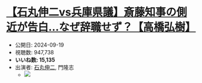 # [【石丸伸二vs兵庫県議】斎藤知事の側近が告白…なぜ辞職せず？【高橋弘樹】](https://www.youtube.com/watch?v=V2AJCMmVW2I)
-   公開日: 2024-09-19
-   視聴数: 947,738
-   **いいね数: 15,135**
-   出演者: [石丸伸二](/rehacq_fan/people/石丸伸二 "wikilink"), 門隆志
    - [![](https://img.youtube.com/vi/V2AJCMmVW2I/hqdefault.jpg)](https://www.youtube.com/watch?v=V2AJCMmVW2I)
